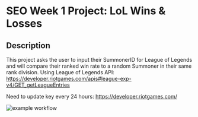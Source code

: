 # SEO Week 1 Project: LoL Wins & Losses

## Description
This project asks the user to input their SummonerID for League of Legends and will compare their ranked win rate to a random Summoner in their same rank division.
Using League of Legends API:
https://developer.riotgames.com/apis#league-exp-v4/GET_getLeagueEntries

Need to update key every 24 hours:
https://developer.riotgames.com/

![example workflow](https://github.com/creyez/SEO_W1Project/actions/workflows/style.yaml/badge.svg)
